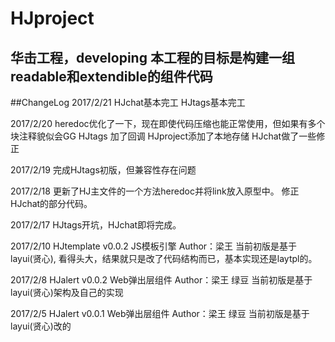 # HJproject
  华击工程，developing
  本工程的目标是构建一组readable和extendible的组件代码
---
##ChangeLog
2017/2/21
  HJchat基本完工
  HJtags基本完工


2017/2/20
  heredoc优化了一下，现在即使代码压缩也能正常使用，但如果有多个块注释貌似会GG
  HJtags 加了回调
  HJproject添加了本地存储
  HJchat做了一些修正


2017/2/19
  完成HJtags初版，但兼容性存在问题

2017/2/18
  更新了HJ主文件的一个方法heredoc并将link放入原型中。
  修正HJchat的部分代码。


2017/2/17
HJtags开坑，HJchat即将完成。


2017/2/10
HJtemplate v0.0.2 JS模板引擎
  Author：梁王
  当前初版是基于layui(贤心), 看得头大，结果就只是改了代码结构而已，基本实现还是laytpl的。

2017/2/8
HJalert v0.0.2 Web弹出层组件
  Author：梁王 绿豆  当前初版是基于layui(贤心)架构及自己的实现


2017/2/5
HJalert v0.0.1 Web弹出层组件
  Author：梁王 绿豆
  当前初版是基于layui(贤心)改的


